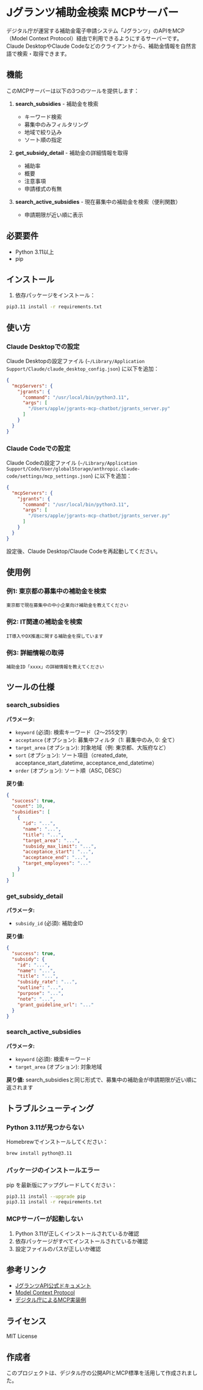 # Jグランツ補助金検索 MCPサーバー

デジタル庁が運営する補助金電子申請システム「Jグランツ」のAPIをMCP（Model Context Protocol）経由で利用できるようにするサーバーです。Claude DesktopやClaude Codeなどのクライアントから、補助金情報を自然言語で検索・取得できます。

## 機能

このMCPサーバーは以下の3つのツールを提供します：

1. **search_subsidies** - 補助金を検索
   - キーワード検索
   - 募集中のみフィルタリング
   - 地域で絞り込み
   - ソート順の指定

2. **get_subsidy_detail** - 補助金の詳細情報を取得
   - 補助率
   - 概要
   - 注意事項
   - 申請様式の有無

3. **search_active_subsidies** - 現在募集中の補助金を検索（便利関数）
   - 申請期限が近い順に表示

## 必要要件

- Python 3.11以上
- pip

## インストール

1. 依存パッケージをインストール：

```bash
pip3.11 install -r requirements.txt
```

## 使い方

### Claude Desktopでの設定

Claude Desktopの設定ファイル (`~/Library/Application Support/Claude/claude_desktop_config.json`) に以下を追加：

```json
{
  "mcpServers": {
    "jgrants": {
      "command": "/usr/local/bin/python3.11",
      "args": [
        "/Users/apple/jgrants-mcp-chatbot/jgrants_server.py"
      ]
    }
  }
}
```

### Claude Codeでの設定

Claude Codeの設定ファイル (`~/Library/Application Support/Code/User/globalStorage/anthropic.claude-code/settings/mcp_settings.json`) に以下を追加：

```json
{
  "mcpServers": {
    "jgrants": {
      "command": "/usr/local/bin/python3.11",
      "args": [
        "/Users/apple/jgrants-mcp-chatbot/jgrants_server.py"
      ]
    }
  }
}
```

設定後、Claude Desktop/Claude Codeを再起動してください。

## 使用例

### 例1: 東京都の募集中の補助金を検索

```
東京都で現在募集中の中小企業向け補助金を教えてください
```

### 例2: IT関連の補助金を検索

```
IT導入やDX推進に関する補助金を探しています
```

### 例3: 詳細情報の取得

```
補助金ID「xxxx」の詳細情報を教えてください
```

## ツールの仕様

### search_subsidies

**パラメータ:**
- `keyword` (必須): 検索キーワード（2～255文字）
- `acceptance` (オプション): 募集中フィルタ（1: 募集中のみ, 0: 全て）
- `target_area` (オプション): 対象地域（例: 東京都、大阪府など）
- `sort` (オプション): ソート項目（created_date, acceptance_start_datetime, acceptance_end_datetime）
- `order` (オプション): ソート順（ASC, DESC）

**戻り値:**
```json
{
  "success": true,
  "count": 10,
  "subsidies": [
    {
      "id": "...",
      "name": "...",
      "title": "...",
      "target_area": "...",
      "subsidy_max_limit": "...",
      "acceptance_start": "...",
      "acceptance_end": "...",
      "target_employees": "..."
    }
  ]
}
```

### get_subsidy_detail

**パラメータ:**
- `subsidy_id` (必須): 補助金ID

**戻り値:**
```json
{
  "success": true,
  "subsidy": {
    "id": "...",
    "name": "...",
    "title": "...",
    "subsidy_rate": "...",
    "outline": "...",
    "purpose": "...",
    "note": "...",
    "grant_guideline_url": "..."
  }
}
```

### search_active_subsidies

**パラメータ:**
- `keyword` (必須): 検索キーワード
- `target_area` (オプション): 対象地域

**戻り値:**
search_subsidiesと同じ形式で、募集中の補助金が申請期限が近い順に返されます

## トラブルシューティング

### Python 3.11が見つからない

Homebrewでインストールしてください：

```bash
brew install python@3.11
```

### パッケージのインストールエラー

pip を最新版にアップグレードしてください：

```bash
pip3.11 install --upgrade pip
pip3.11 install -r requirements.txt
```

### MCPサーバーが起動しない

1. Python 3.11が正しくインストールされているか確認
2. 依存パッケージがすべてインストールされているか確認
3. 設定ファイルのパスが正しいか確認

## 参考リンク

- [JグランツAPI公式ドキュメント](https://developers.digital.go.jp/documents/jgrants/api/)
- [Model Context Protocol](https://modelcontextprotocol.io/)
- [デジタル庁によるMCP実装例](https://digital-gov.note.jp/n/n09dfb9fa4e8e)

## ライセンス

MIT License

## 作成者

このプロジェクトは、デジタル庁の公開APIとMCP標準を活用して作成されました。
